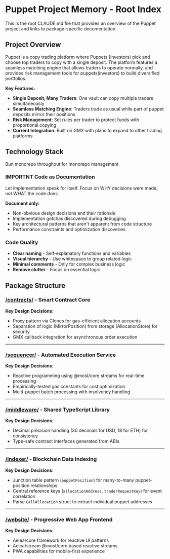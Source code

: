 # Puppet Project Memory - Root Index

This is the root CLAUDE.md file that provides an overview of the Puppet project and links to package-specific documentation.

## Project Overview

Puppet is a copy trading platform where Puppets (Investors) pick and choose top traders to copy with a single deposit. The platform features a seamless matching engine that allows traders to operate normally, and provides risk management tools for puppets(investors) to build diversified portfolios.

**Key Features:**

- **Single Deposit, Many Traders**: One vault can copy multiple traders simultaneously
- **Seamless Matching Engine**: Traders trade as usual while part of puppet deposits mirror their positions  
- **Risk Management**: Set rules per trader to protect funds with proportional copying
- **Current Integration**: Built on GMX with plans to expand to other trading platforms

## Technology Stack

Bun monorepo throughout for monorepo management

### **IMPORTNT** Code as Documentation
Let implementation speak for itself. Focus on WHY decisions were made, not WHAT the code does.

**Document only:**
- Non-obvious design decisions and their rationale
- Implementation gotchas discovered during debugging  
- Key architectural patterns that aren't apparent from code structure
- Performance constraints and optimization discoveries

### Code Quality
- **Clear naming** - Self-explanatory functions and variables
- **Visual hierarchy** - Use whitespace to group related logic
- **Minimal comments** - Only for complex business logic
- **Remove clutter** - Focus on essential logic

## Package Structure

### [/contracts/](./contracts/CLAUDE.local.md) - Smart Contract Core

**Key Design Decisions**:

- Proxy pattern via Clones for gas-efficient allocation accounts
- Separation of logic (MirrorPosition) from storage (AllocationStore) for security
- GMX callback integration for asynchronous order execution

---

### [/sequencer/](./sequencer/CLAUDE.local.md) - Automated Execution Service

**Key Design Decisions**:

- Reactive programming using @most/core streams for real-time processing
- Empirically-tested gas constants for cost optimization
- Multi-puppet batch processing with insolvency handling

---

### [/middleware/](./middleware/CLAUDE.local.md) - Shared TypeScript Library

**Key Design Decisions**:

- Decimal precision handling (30 decimals for USD, 18 for ETH) for consistency
- Type-safe contract interfaces generated from ABIs

---

### [/indexer/](./indexer/CLAUDE.local.md) - Blockchain Data Indexing

**Key Design Decisions**:

- Junction table pattern (`puppetPosition`) for many-to-many puppet-position relationships
- Central reference keys (`allocationAddress`, `traderRequestKey`) for event correlation
- Parse `CallAllocation` struct to extract individual puppet addresses

---

### [/website/](./website/CLAUDE.local.md) - Progressive Web App Frontend

**Key Design Decisions**:

- Aelea/core framework for reactive UI patterns
- Aelea/stream @most/core based reactive streams
- PWA capabilities for mobile-first experience

